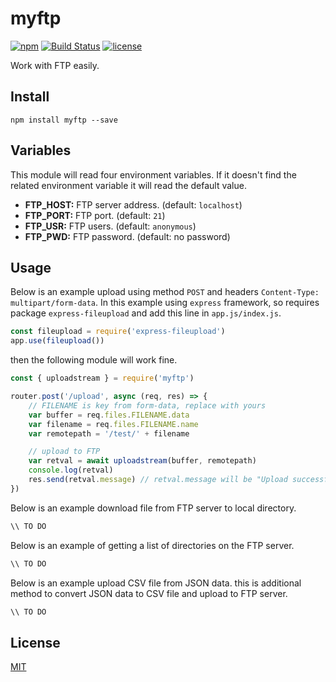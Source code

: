 # myftp

[![npm](https://img.shields.io/npm/v/myftp.svg?style=flat-square)](https://www.npmjs.com/package/@thesuhu/colorconsole)
[![Build Status](https://img.shields.io/travis/thesuhu/myftp.svg?branch=main&style=flat-square)](https://app.travis-ci.com/thesuhu/myftp)
[![license](https://img.shields.io/github/license/thesuhu/myftp?style=flat-square)](https://github.com/thesuhu/colorconsole/blob/master/LICENSE)

Work with FTP easily.

## Install

`
npm install myftp --save
`

## Variables

This module will read four environment variables. If it doesn't find the related environment variable it will read the default value.

* **FTP_HOST:** FTP server address. (default: `localhost`) 
* **FTP_PORT:** FTP port. (default: `21`)
* **FTP_USR:** FTP users. (default: `anonymous`)
* **FTP_PWD:** FTP password. (default: no password)

## Usage

Below is an example upload using method `POST` and headers `Content-Type: multipart/form-data`. In this example using `express` framework, so requires package `express-fileupload` and add this line in `app.js/index.js`.

```js
const fileupload = require('express-fileupload')
app.use(fileupload())
```

then the following module will work fine. 

```js
const { uploadstream } = require('myftp')

router.post('/upload', async (req, res) => {
    // FILENAME is key from form-data, replace with yours
    var buffer = req.files.FILENAME.data 
    var filename = req.files.FILENAME.name 
    var remotepath = '/test/' + filename

    // upload to FTP
    var retval = await uploadstream(buffer, remotepath)
    console.log(retval)
    res.send(retval.message) // retval.message will be "Upload successful" if no error
})
```

Below is an example download file from FTP server to local directory.

```js
\\ TO DO
```

Below is an example of getting a list of directories on the FTP server.

```js
\\ TO DO
```

Below is an example upload CSV file from JSON data. this is additional method to convert JSON data to CSV file and upload to FTP server.

```js
\\ TO DO
```

## License

[MIT](https://github.com/thesuhu/myftp/blob/master/LICENSE)